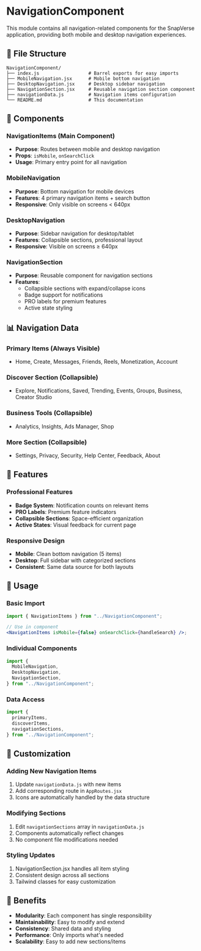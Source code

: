 # NavigationComponent

This module contains all navigation-related components for the SnapVerse application, providing both mobile and desktop navigation experiences.

## 📁 File Structure

```
NavigationComponent/
├── index.js                  # Barrel exports for easy imports
├── MobileNavigation.jsx      # Mobile bottom navigation
├── DesktopNavigation.jsx     # Desktop sidebar navigation
├── NavigationSection.jsx     # Reusable navigation section component
├── navigationData.js         # Navigation items configuration
└── README.md                 # This documentation
```

## 🧩 Components

### NavigationItems (Main Component)

- **Purpose**: Routes between mobile and desktop navigation
- **Props**: `isMobile`, `onSearchClick`
- **Usage**: Primary entry point for all navigation

### MobileNavigation

- **Purpose**: Bottom navigation for mobile devices
- **Features**: 4 primary navigation items + search button
- **Responsive**: Only visible on screens < 640px

### DesktopNavigation

- **Purpose**: Sidebar navigation for desktop/tablet
- **Features**: Collapsible sections, professional layout
- **Responsive**: Visible on screens ≥ 640px

### NavigationSection

- **Purpose**: Reusable component for navigation sections
- **Features**:
  - Collapsible sections with expand/collapse icons
  - Badge support for notifications
  - PRO labels for premium features
  - Active state styling

## 📊 Navigation Data

### Primary Items (Always Visible)

- Home, Create, Messages, Friends, Reels, Monetization, Account

### Discover Section (Collapsible)

- Explore, Notifications, Saved, Trending, Events, Groups, Business, Creator Studio

### Business Tools (Collapsible)

- Analytics, Insights, Ads Manager, Shop

### More Section (Collapsible)

- Settings, Privacy, Security, Help Center, Feedback, About

## 🎨 Features

### Professional Features

- **Badge System**: Notification counts on relevant items
- **PRO Labels**: Premium feature indicators
- **Collapsible Sections**: Space-efficient organization
- **Active States**: Visual feedback for current page

### Responsive Design

- **Mobile**: Clean bottom navigation (5 items)
- **Desktop**: Full sidebar with categorized sections
- **Consistent**: Same data source for both layouts

## 🔧 Usage

### Basic Import

```jsx
import { NavigationItems } from "../NavigationComponent";

// Use in component
<NavigationItems isMobile={false} onSearchClick={handleSearch} />;
```

### Individual Components

```jsx
import {
  MobileNavigation,
  DesktopNavigation,
  NavigationSection,
} from "../NavigationComponent";
```

### Data Access

```jsx
import {
  primaryItems,
  discoverItems,
  navigationSections,
} from "../NavigationComponent";
```

## 🔄 Customization

### Adding New Navigation Items

1. Update `navigationData.js` with new items
2. Add corresponding route in `AppRoutes.jsx`
3. Icons are automatically handled by the data structure

### Modifying Sections

1. Edit `navigationSections` array in `navigationData.js`
2. Components automatically reflect changes
3. No component file modifications needed

### Styling Updates

1. NavigationSection.jsx handles all item styling
2. Consistent design across all sections
3. Tailwind classes for easy customization

## 🎯 Benefits

- **Modularity**: Each component has single responsibility
- **Maintainability**: Easy to modify and extend
- **Consistency**: Shared data and styling
- **Performance**: Only imports what's needed
- **Scalability**: Easy to add new sections/items
